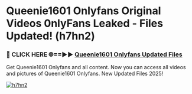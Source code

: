 # Queenie1601 Onlyfans Original Videos 0nlyFans Leaked - Files Updated! (h7hn2)

<h3>🔴 CLICK HERE 🌐==►► <a href="https://tinyurl.com/ehrbuxhb" rel="nofollow">Queenie1601 Onlyfans Updated Files</a></h3>

Get Queenie1601 Onlyfans and all content. Now you can access all videos and pictures of Queenie1601 Onlyfans. New Updated Files 2025!

[![h7hn2](https://i.imgur.com/lVYEuWS.gif)](https://tinyurl.com/ehrbuxhb)
